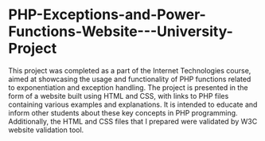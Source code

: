 # PHP-Exceptions-and-Power-Functions-Website---University-Project
This project was completed as a part of the Internet Technologies course, aimed at showcasing the usage and functionality of PHP functions related to exponentiation and exception handling. The project is presented in the form of a website built using HTML and CSS, with links to PHP files containing various examples and explanations. It is intended to educate and inform other students about these key concepts in PHP programming. Additionally, the HTML and CSS files that I prepared were validated by W3C website validation tool.
